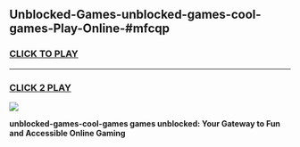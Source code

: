 
## Unblocked-Games-unblocked-games-cool-games-Play-Online-#mfcqp
<h3>
<a href="https://premium.freeplayer.one?title=unblocked-games-cool-games&ref=27F">CLICK TO PLAY</a></h3>
<hr>

<h3>
<a href="https://premium.freeplayer.one?title=unblocked-games-cool-games&ref=27F">CLICK 2 PLAY</a>
  
</h3>

<a href="https://premium.freeplayer.one?title=unblocked-games-cool-games&ref=27F"><img src="https://clearcache.store/games.png"></a>


**unblocked-games-cool-games games unblocked: Your Gateway to Fun and Accessible Online Gaming**
